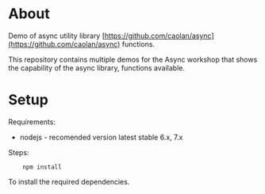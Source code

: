 # About

Demo of async utility library [https://github.com/caolan/async](https://github.com/caolan/async) functions.

This repository contains multiple demos for the Async workshop that shows the capability of the async library, functions available.

# Setup

Requirements:

* nodejs - recomended version latest stable 6.x, 7.x

Steps:

        npm install

To install the required dependencies.

